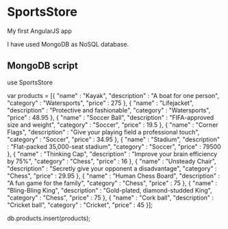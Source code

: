 # SportsStore
My first AngularJS app

I have used MongoDB as NoSQL database.

MongoDB script
----------------------------------------------------------


use SportsStore


var products = [{
	"name" : "Kayak",
	"description" : "A boat for one person",
	"category" : "Watersports",
	"price" : 275
},
{
	"name" : "Lifejacket",
	"description" : "Protective and fashionable",
	"category" : "Watersports",
	"price" : 48.95
},
{
	"name" : "Soccer Ball",
	"description" : "FIFA-approved size and weight",
	"category" : "Soccer",
	"price" : 19.5
},
{
	"name" : "Corner Flags",
	"description" : "Give your playing field a professional touch",
	"category" : "Soccer",
	"price" : 34.95
},
{
	"name" : "Stadium",
	"description" : "Flat-packed 35,000-seat stadium",
	"category" : "Soccer",
	"price" : 79500
},
{
	"name" : "Thinking Cap",
	"description" : "Improve your brain efficiency by 75%",
	"category" : "Chess",
	"price" : 16
},
{
	"name" : "Unsteady Chair",
	"description" : "Secretly give your opponent a disadvantage",
	"category" : "Chess",
	"price" : 29.95
},
{
	"name" : "Human Chess Board",
	"description" : "A fun game for the family",
	"category" : "Chess",
	"price" : 75
},
{
	"name" : "Bling-Bling King",
	"description" : "Gold-plated, diamond-studded King",
	"category" : "Chess",
	"price" : 75
},
{
	"name" : "Cork ball",
	"description" : "Cricket ball",
	"category" : "Cricket",
	"price" : 45
}];

db.products.insert(products);
